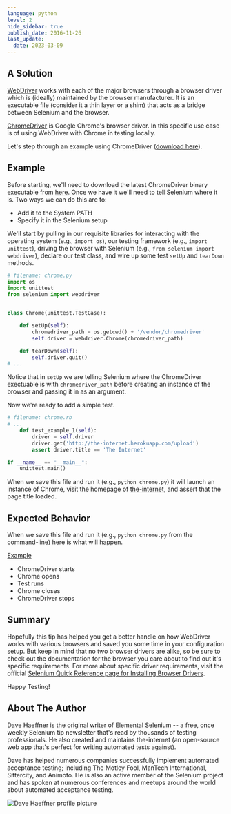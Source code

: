 ```yaml
---
language: python
level: 2
hide_sidebar: true
publish_date: 2016-11-26
last_update:
  date: 2023-03-09
---
```


## A Solution

[WebDriver](https://www.selenium.dev/documentation/webdriver/) works with each of the major browsers through a browser driver which is (ideally) maintained by the browser manufacturer. It is an executable file (consider it a thin layer or a shim) that acts as a bridge between Selenium and the browser.

[ChromeDriver](https://chromedriver.chromium.org/downloads) is Google Chrome's browser driver. In this specific use case is of using WebDriver with Chrome in testing locally.

Let's step through an example using ChromeDriver ([download here](https://chromedriver.chromium.org/downloads)).

## Example

Before starting, we'll need to download the latest ChromeDriver binary executable from [here](http://chromedriver.storage.googleapis.com/index.html). Once we have it we'll need to tell Selenium where it is. Two ways we can do this are to:

+ Add it to the System PATH
+ Specify it in the Selenium setup

We'll start by pulling in our requisite libraries for interacting with the operating system (e.g., `import os`), our testing framework (e.g., `import unittest`), driving the browser with Selenium (e.g., `from selenium import webdriver`), declare our test class, and wire up some test `setUp` and `tearDown` methods.

```python
# filename: chrome.py
import os
import unittest
from selenium import webdriver


class Chrome(unittest.TestCase):

    def setUp(self):
        chromedriver_path = os.getcwd() + '/vendor/chromedriver'
        self.driver = webdriver.Chrome(chromedriver_path)

    def tearDown(self):
        self.driver.quit()
# ...
```

Notice that in `setUp` we are telling Selenium where the ChromeDriver exectuable is with `chromedriver_path` before creating an instance of the browser and passing it in as an argument.

Now we're ready to add a simple test.

```python
# filename: chrome.rb
# ...
    def test_example_1(self):
        driver = self.driver
        driver.get('http://the-internet.herokuapp.com/upload')
        assert driver.title == 'The Internet'

if __name__ == "__main__":
    unittest.main()
```

When we save this file and run it (e.g., `python chrome.py`) it will launch an instance of Chrome, visit the homepage of [the-internet](http://the-internet.herokuapp.com/), and assert that the page title loaded.

## Expected Behavior

When we save this file and run it (e.g., `python chrome.py` from the command-line) here is what will happen.

<u>Example</u>

+ ChromeDriver starts
+ Chrome opens
+ Test runs
+ Chrome closes
+ ChromeDriver stops

## Summary

Hopefully this tip has helped you get a better handle on how WebDriver works with various browsers and saved you some time in your configuration setup. But keep in mind that no two browser drivers are alike, so be sure to check out the documentation for the browser you care about to find out it's specific requirements. For more about specific driver requirements, visit the official [Selenium Quick Reference page for Installing Browser Drivers](https://www.selenium.dev/documentation/webdriver/getting_started/install_drivers/#quick-reference).

Happy Testing!

## About The Author

Dave Haeffner is the original writer of Elemental Selenium -- a free, once weekly Selenium tip newsletter that's read by thousands of testing professionals. He also created and maintains the-internet (an open-source web app that's perfect for writing automated tests against).

Dave has helped numerous companies successfully implement automated acceptance testing; including The Motley Fool, ManTech International, Sittercity, and Animoto. He is also an active member of the Selenium project and has spoken at numerous conferences and meetups around the world about automated acceptance testing.

![Dave Haeffner profile picture](/img/authors/dave-haeffner.jpeg#author-img 'a title')
